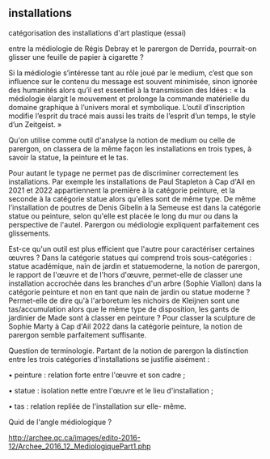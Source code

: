 ## installations
catégorisation des installations d'art plastique (essai)




entre la médiologie de Régis Debray et le parergon de Derrida, pourrait-on glisser une feuille de papier à cigarette ? 

Si la médiologie s’intéresse tant au rôle joué par le medium, c’est que son influence sur le contenu du message est souvent minimisée, sinon ignorée des humanités alors qu’il est essentiel à la transmission des Idées : « la médiologie élargit le mouvement et prolonge la commande matérielle du domaine graphique à l’univers moral et symbolique. L’outil d’inscription modifie l’esprit du tracé mais aussi les traits de l’esprit d’un temps, le style d’un Zeitgeist. » 

Qu'on utilise comme outil d'analyse la notion de medium ou celle de parergon, on classera de la même façon les installations en trois types, à savoir la statue, la peinture et le tas. 

Pour autant le typage ne permet pas de
discriminer correctement les installations. Par
exemple les installations de Paul Stapleton à Cap
d'Ail en 2021 et 2022 appartiennent la première à
la catégorie peinture, et la seconde à la catégorie
statue alors qu'elles sont de même type. De même l'installation de poutres de Denis Gibelin à la Semeuse est dans la catégorie statue ou peinture, selon qu'elle est placée le long du mur ou dans la perspective de l'autel.
Parergon ou médiologie expliquent parfaitement ces glissements. 

Est-ce qu'un outil est plus efficient que l'autre pour caractériser certaines œuvres ? Dans la catégorie statues qui comprend trois sous-catégories :
statue académique, nain de jardin et statuemoderne, la notion de parergon, le rapport de l'œuvre et de l'hors d'œuvre, permet-elle de classer une installation accrochée dans les branches d'un arbre (Sophie Viallon) dans la catégorie peinture
et non en tant que nain de jardin ou statue
moderne ?
Permet-elle de dire qu'à l'arboretum les nichoirs de
Kleijnen sont une tas/accumulation alors que le
même type de disposition, les gants de jardinier de
Made sont à classer en peinture ?
Pour classer la sculpture de Sophie Marty à Cap
d'Ail 2022 dans la catégorie peinture, la notion de
parergon semble parfaitement suffisante. 

Question de terminologie. Partant de la notion de
parergon la distinction entre les trois catégories
d'installations se justifie aisément :

• peinture : relation forte entre l'œuvre et son cadre
;

• statue : isolation nette entre l'œuvre et le lieu
d'installation ;

• tas : relation repliée de l'installation sur elle-
même.

Quid de l'angle médiologique ?

http://archee.qc.ca/images/edito-2016-12/Archee_2016_12_MediologiquePart1.php
